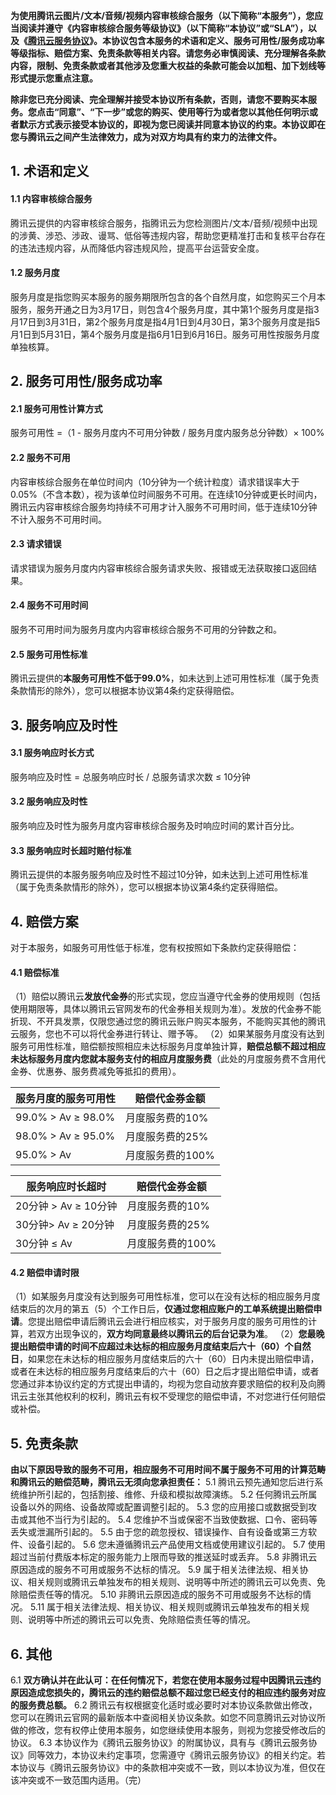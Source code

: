 
**为使用腾讯云图片/文本/音频/视频内容审核综合服务（以下简称“本服务”），您应当阅读并遵守《内容审核综合服务等级协议》（以下简称“本协议”或“SLA”），以及《[腾讯云服务协议](https://cloud.tencent.com/document/product/301/1967)》。本协议包含本服务的术语和定义、服务可用性/服务成功率等级指标、赔偿方案、免责条款等相关内容。请您务必审慎阅读、充分理解各条款内容，限制、免责条款或者其他涉及您重大权益的条款可能会以加粗、加下划线等形式提示您重点注意。**

**除非您已充分阅读、完全理解并接受本协议所有条款，否则，请您不要购买本服务。您点击“同意”、“下一步”或您的购买、使用等行为或者您以其他任何明示或者默示方式表示接受本协议的，即视为您已阅读并同意本协议的约束。本协议即在您与腾讯云之间产生法律效力，成为对双方均具有约束力的法律文件。**

## 1. 术语和定义
#### 1.1 内容审核综合服务
腾讯云提供的内容审核综合服务，指腾讯云为您检测图片/文本/音频/视频中出现的涉黄、涉恐、涉政、谩骂、低俗等违规内容，帮助您更精准打击和复核平台存在的违法违规内容，从而降低内容违规风险，提高平台运营安全度。
#### 1.2 服务月度
服务月度是指您购买本服务的服务期限所包含的各个自然月度，如您购买三个月本服务，服务开通之日为3月17日，则包含4个服务月度，其中第1个服务月度是指3月17日到3月31日，第2个服务月度是指4月1日到4月30日，第3个服务月度是指5月1日到5月31日，第4个服务月度是指6月1日到6月16日。服务可用性按服务月度单独核算。
## 2. 服务可用性/服务成功率
#### 2.1 服务可用性计算方式
服务可用性 =（1 - 服务月度内不可用分钟数 / 服务月度内服务总分钟数）× 100%
#### 2.2 服务不可用
内容审核综合服务在单位时间内（10分钟为一个统计粒度）请求错误率大于0.05%（不含本数），视为该单位时间服务不可用。在连续10分钟或更长时间内，腾讯云内容审核综合服务均持续不可用才计入服务不可用时间，低于连续10分钟不计入服务不可用时间。
#### 2.3 请求错误
请求错误为服务月度内内容审核综合服务请求失败、报错或无法获取接口返回结果。
#### 2.4 服务不可用时间
服务不可用时间为服务月度内内容审核综合服务不可用的分钟数之和。
#### 2.5 服务可用性标准
腾讯云提供的**本服务可用性不低于99.0%**，如未达到上述可用性标准（属于免责条款情形的除外），您可以根据本协议第4条约定获得赔偿。
## 3. 服务响应及时性
#### 3.1 服务响应时长方式
服务响应及时性 = 总服务响应时长 / 总服务请求次数 ≤ 10分钟
#### 3.2 服务响应及时性
服务响应及时性为服务月度内容审核综合服务及时响应时间的累计百分比。
#### 3.3 服务响应时长超时赔付标准
腾讯云提供的本服务服务响应及时性不超过10分钟，如未达到上述可用性标准（属于免责条款情形的除外），您可以根据本协议第4条约定获得赔偿。
## 4. 赔偿方案
对于本服务，如服务可用性低于标准，您有权按照如下条款约定获得赔偿：
#### 4.1 赔偿标准
（1）赔偿以腾讯云**发放代金券**的形式实现，您应当遵守代金券的使用规则（包括使用期限等，具体以腾讯云官网发布的代金券相关规则为准）。发放的代金券不能折现、不开具发票，仅限您通过您的腾讯云账户购买本服务，不能购买其他的腾讯云服务，您也不可以将代金券进行转让、赠予等。
（2）如果某服务月度没有达到服务可用性标准，赔偿额按照相应未达标服务月度单独计算，**赔偿总额不超过相应未达标服务月度内您就本服务支付的相应月度服务费**（此处的月度服务费不含用代金券、优惠券、服务费减免等抵扣的费用）。

|服务月度的服务可用性|	赔偿代金券金额|
|---|---|
99.0% > Av ≥ 98.0%	|月度服务费的10%
98.0% > Av ≥ 95.0%|	月度服务费的25%
95.0% > Av	|月度服务费的100%

|服务响应时长超时|	赔偿代金券金额|
|---|---|
20分钟 > Av ≥ 10分钟|	月度服务费的10%
30分钟> Av ≥ 20分钟	|月度服务费的25%
30分钟 ≤ Av	|月度服务费的100%

#### 4.2 赔偿申请时限
（1）如某服务月度没有达到服务可用性标准，您可以在没有达标的相应服务月度结束后的次月的第五（5）个工作日后，**仅通过您相应账户的工单系统提出赔偿申请**。您提出赔偿申请后腾讯云会进行相应核实，对于服务月度的服务可用性的计算，若双方出现争议的，**双方均同意最终以腾讯云的后台记录为准**。
（2）**您最晚提出赔偿申请的时间不应超过未达标的相应服务月度结束后六十（60）个自然日**，如果您在未达标的相应服务月度结束后的六十（60）日内未提出赔偿申请，或者在未达标的相应服务月度结束后的六十（60）日之后才提出赔偿申请，或者您通过非本协议约定的方式提出申请的，均视为您自动放弃要求赔偿的权利及向腾讯云主张其他权利的权利，腾讯云有权不受理您的赔偿申请，不对您进行任何赔偿或补偿。
## 5. 免责条款
**由以下原因导致的服务不可用，相应服务不可用时间不属于服务不可用的计算范畴和腾讯云的赔偿范畴，腾讯云无须向您承担责任：**
5.1 腾讯云预先通知您后进行系统维护所引起的，包括割接、维修、升级和模拟故障演练。
5.2 任何腾讯云所属设备以外的网络、设备故障或配置调整引起的。
5.3 您的应用接口或数据受到攻击或其他不当行为引起的。
5.4 您维护不当或保密不当致使数据、口令、密码等丢失或泄漏所引起的。
5.5 由于您的疏忽授权、错误操作、自有设备或第三方软件、设备引起的。
5.6 您未遵循腾讯云产品使用文档或使用建议引起的。
5.7 使用超过当前付费版本标定的服务能力上限而导致的推送延时或丢弃。
5.8 非腾讯云原因造成的服务不可用或服务不达标的情况。
5.9 属于相关法律法规、相关协议、相关规则或腾讯云单独发布的相关规则、说明等中所述的腾讯云可以免责、免除赔偿责任等的情况。
5.10 非腾讯云原因造成的服务不可用或服务不达标的情况。
5.11 属于相关法律法规、相关协议、相关规则或腾讯云单独发布的相关规则、说明等中所述的腾讯云可以免责、免除赔偿责任等的情况。
## 6. 其他
6.1 **双方确认并在此认可：在任何情况下，若您在使用本服务过程中因腾讯云违约原因造成您损失的，腾讯云的违约赔偿总额不超过您已经支付的相应违约服务对应的服务费总额。**
6.2 腾讯云有权根据变化适时或必要时对本协议条款做出修改，您可以在腾讯云官网的最新版本中查阅相关协议条款。如您不同意腾讯云对协议所做的修改，您有权停止使用本服务，如您继续使用本服务，则视为您接受修改后的协议。
6.3 本协议作为《腾讯云服务协议》的附属协议，具有与《腾讯云服务协议》同等效力，本协议未约定事项，您需遵守《腾讯云服务协议》的相关约定。若本协议与《腾讯云服务协议》中的条款相冲突或不一致，则以本协议为准，但仅在该冲突或不一致范围内适用。（完）
